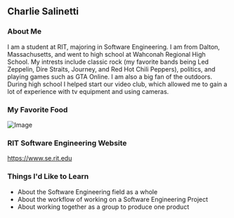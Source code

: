 ## Charlie Salinetti

### About Me

I am a student at RIT, majoring in Software Engineering. I am from Dalton, Massachusetts, and went to
high school at Wahconah Regional High School. My intrests include classic rock (my favorite bands being Led Zeppelin, Dire Straits, Journey, and Red Hot Chili Peppers), politics, and playing games such as GTA Online. I am also a big fan of the outdoors. During high school I helped start our video club, which allowed me to gain a lot of experience with tv equipment and using cameras.


### My Favorite Food

![Image](https://thecozyapron.com/wp-content/uploads/2019/03/chicken-parmesan_thecozyapron_1.jpg)

### RIT Software Engineering Website

https://www.se.rit.edu

### Things I'd Like to Learn

- About the Software Engineering field as a whole
- About the workflow of working on a Software Engineering Project
- About working together as a group to produce one product

